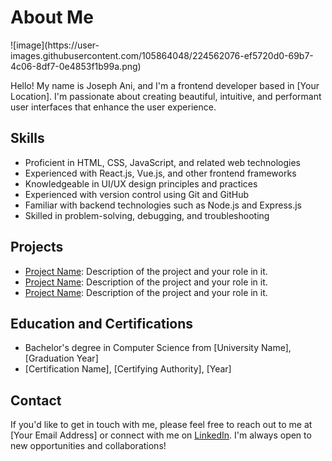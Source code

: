   <h1>About Me</h1>
    ![image](https://user-images.githubusercontent.com/105864048/224562076-ef5720d0-69b7-4c06-8df7-0e4853f1b99a.png)
    <p>Hello! My name is Joseph Ani, and I'm a frontend developer based in [Your Location]. I'm passionate about creating beautiful, intuitive, and performant user interfaces that enhance the user experience.</p>
    <h2>Skills</h2>
    <ul>
      <li>Proficient in HTML, CSS, JavaScript, and related web technologies</li>
      <li>Experienced with React.js, Vue.js, and other frontend frameworks</li>
      <li>Knowledgeable in UI/UX design principles and practices</li>
      <li>Experienced with version control using Git and GitHub</li>
      <li>Familiar with backend technologies such as Node.js and Express.js</li>
      <li>Skilled in problem-solving, debugging, and troubleshooting</li>
    </ul>
    <h2>Projects</h2>
    <ul>
      <li><a href="https://github.com/yourusername/projectname">Project Name</a>: Description of the project and your role in it.</li>
      <li><a href="https://github.com/yourusername/projectname">Project Name</a>: Description of the project and your role in it.</li>
      <li><a href="https://github.com/yourusername/projectname">Project Name</a>: Description of the project and your role in it.</li>
    </ul>
    <h2>Education and Certifications</h2>
    <ul>
      <li>Bachelor's degree in Computer Science from [University Name], [Graduation Year]</li>
      <li>[Certification Name], [Certifying Authority], [Year]</li>
    </ul>
    <h2>Contact</h2>
    <p>If you'd like to get in touch with me, please feel free to reach out to me at [Your Email Address] or connect with me on <a href="https://www.linkedin.com/in/yourlinkedinusername/">LinkedIn</a>. I'm always open to new opportunities and collaborations!</p>
